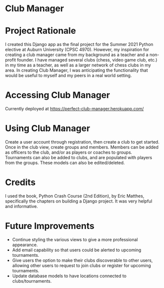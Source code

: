 # Club Manager

Project Rationale
=================
I created this Django app as the final project for the Summer 2021 Python elective
at Auburn University (CPSC 4970). However, my inspiration for creating a club manager
came from my background as a teacher and a non-profit founder. I have managed several
clubs (chess, video game club, etc.) in my time as a teacher, as well as a larger network of
chess clubs in my area. In creating Club Manager, I was anticipating the functionality that
would be useful to myself and my peers in a real world setting. 

Accessing Club Manager
======================
Currently deployed at https://perfect-club-manager.herokuapp.com/

Using Club Manager
==================
Create a user account through registration, then create a club to get started.
Once in the club view, create groups and members. Members can be added as officers
to the club, and/or as players or coaches to groups. Tournaments can also be added
to clubs, and are populated with players from the groups. These models can also be
edited/deleted. 

Credits
=======
I used the book, Python Crash Course (2nd Edition), by Eric Matthes, specifically
the chapters on building a Django project. It was very helpful and informative.

Future Improvements
===================
* Continue styling the various views to give a more professional appearance.
* Add email capability so that users could be alerted to upcoming tournaments. 
* Give users the option to make their clubs discoverable to other users, allowing other users
to request to join clubs or register for upcoming tournaments. 
* Update database models to have locations connected to clubs/tournaments. 
